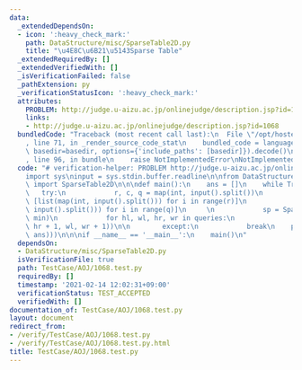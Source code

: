 ```yaml
---
data:
  _extendedDependsOn:
  - icon: ':heavy_check_mark:'
    path: DataStructure/misc/SparseTable2D.py
    title: "\u4E8C\u6B21\u5143Sparse Table"
  _extendedRequiredBy: []
  _extendedVerifiedWith: []
  _isVerificationFailed: false
  _pathExtension: py
  _verificationStatusIcon: ':heavy_check_mark:'
  attributes:
    PROBLEM: http://judge.u-aizu.ac.jp/onlinejudge/description.jsp?id=1068
    links:
    - http://judge.u-aizu.ac.jp/onlinejudge/description.jsp?id=1068
  bundledCode: "Traceback (most recent call last):\n  File \"/opt/hostedtoolcache/Python/3.10.6/x64/lib/python3.10/site-packages/onlinejudge_verify/documentation/build.py\"\
    , line 71, in _render_source_code_stat\n    bundled_code = language.bundle(stat.path,\
    \ basedir=basedir, options={'include_paths': [basedir]}).decode()\n  File \"/opt/hostedtoolcache/Python/3.10.6/x64/lib/python3.10/site-packages/onlinejudge_verify/languages/python.py\"\
    , line 96, in bundle\n    raise NotImplementedError\nNotImplementedError\n"
  code: "# verification-helper: PROBLEM http://judge.u-aizu.ac.jp/onlinejudge/description.jsp?id=1068\n\
    import sys\ninput = sys.stdin.buffer.readline\n\nfrom DataStructure.misc.SparseTable2D\
    \ import SparseTable2D\n\n\ndef main():\n    ans = []\n    while True:\n     \
    \   try:\n            r, c, q = map(int, input().split())\n            grid =\
    \ [list(map(int, input().split())) for i in range(r)]\n            queries = [list(map(int,\
    \ input().split())) for i in range(q)]\n     \n            sp = SparseTable2D(grid,\
    \ min)\n            for hl, wl, hr, wr in queries:\n                ans.append(sp.fold(hl,\
    \ hr + 1, wl, wr + 1))\n\n        except:\n            break\n    print('\\n'.join(map(str,\
    \ ans)))\n\n\nif __name__ == '__main__':\n    main()\n"
  dependsOn:
  - DataStructure/misc/SparseTable2D.py
  isVerificationFile: true
  path: TestCase/AOJ/1068.test.py
  requiredBy: []
  timestamp: '2021-02-14 12:02:31+09:00'
  verificationStatus: TEST_ACCEPTED
  verifiedWith: []
documentation_of: TestCase/AOJ/1068.test.py
layout: document
redirect_from:
- /verify/TestCase/AOJ/1068.test.py
- /verify/TestCase/AOJ/1068.test.py.html
title: TestCase/AOJ/1068.test.py
---
```

